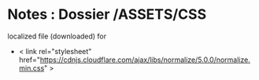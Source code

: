 # Notes : Dossier /ASSETS/CSS

localized file (downloaded) for 

* &lt; link rel="stylesheet" href="https://cdnjs.cloudflare.com/ajax/libs/normalize/5.0.0/normalize.min.css" &gt;
    